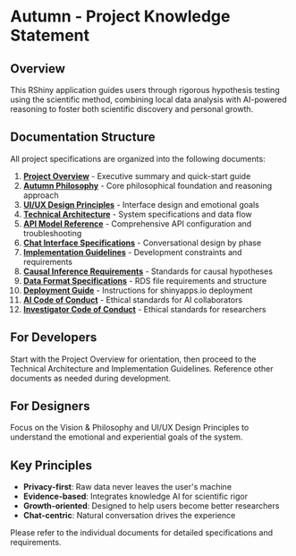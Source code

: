 # Autumn - Project Knowledge Statement

## Overview
This RShiny application guides users through rigorous hypothesis testing using the scientific method, combining local data analysis with AI-powered reasoning to foster both scientific discovery and personal growth.

## Documentation Structure

All project specifications are organized into the following documents:

1. **[Project Overview](project-overview.md)** - Executive summary and quick-start guide
2. **[Autumn Philosophy](autumn-philosophy.md)** - Core philosophical foundation and reasoning approach  
3. **[UI/UX Design Principles](uiux-design-principles.md)** - Interface design and emotional goals
4. **[Technical Architecture](technical-architecture.md)** - System specifications and data flow
5. **[API Model Reference](api-model-reference.md)** - Comprehensive API configuration and troubleshooting
6. **[Chat Interface Specifications](chat-interface-specifications.md)** - Conversational design by phase
7. **[Implementation Guidelines](implementation-guidelines.md)** - Development constraints and requirements
8. **[Causal Inference Requirements](causal-inference.md)** - Standards for causal hypotheses
9. **[Data Format Specifications](data-format-specifications.md)** - RDS file requirements and structure
10. **[Deployment Guide](deployment-guide.md)** - Instructions for shinyapps.io deployment
11. **[AI Code of Conduct](ai-code-of-conduct.md)** - Ethical standards for AI collaborators
12. **[Investigator Code of Conduct](investigator-code-of-conduct.md)** - Ethical standards for researchers

## For Developers
Start with the Project Overview for orientation, then proceed to the Technical Architecture and Implementation Guidelines. Reference other documents as needed during development.

## For Designers
Focus on the Vision & Philosophy and UI/UX Design Principles to understand the emotional and experiential goals of the system.

## Key Principles
- **Privacy-first**: Raw data never leaves the user's machine
- **Evidence-based**: Integrates knowledge AI for scientific rigor
- **Growth-oriented**: Designed to help users become better researchers
- **Chat-centric**: Natural conversation drives the experience

Please refer to the individual documents for detailed specifications and requirements.